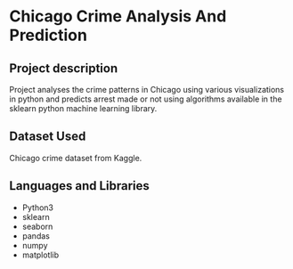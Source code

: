 # Chicago Crime Analysis And Prediction

## Project description

Project analyses the crime patterns in Chicago using various visualizations in python and predicts arrest made or not using algorithms available in the sklearn python machine learning library.

## Dataset Used

Chicago crime dataset from Kaggle.

## Languages and Libraries

* Python3
* sklearn
* seaborn
* pandas
* numpy
* matplotlib

